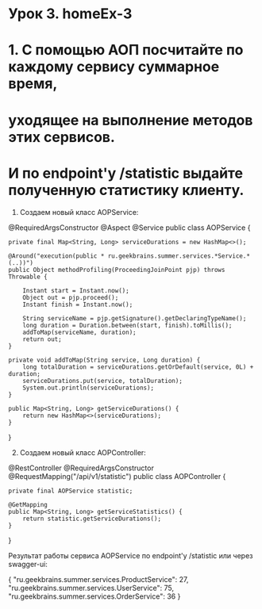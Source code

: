 # Урок 3. homeEx-3

# 1. С помощью АОП посчитайте по каждому сервису суммарное время,
#    уходящее на выполнение методов этих сервисов.
#    И по endpoint'у /statistic выдайте полученную статистику клиенту.

1. Создаем новый класс AOPService:

@RequiredArgsConstructor
@Aspect
@Service
public class AOPService {

    private final Map<String, Long> serviceDurations = new HashMap<>();

    @Around("execution(public * ru.geekbrains.summer.services.*Service.*(..))")
    public Object methodProfiling(ProceedingJoinPoint pjp) throws Throwable {

        Instant start = Instant.now();
        Object out = pjp.proceed();
        Instant finish = Instant.now();

        String serviceName = pjp.getSignature().getDeclaringTypeName();
        long duration = Duration.between(start, finish).toMillis();
        addToMap(serviceName, duration);
        return out;
    }

    private void addToMap(String service, Long duration) {
        long totalDuration = serviceDurations.getOrDefault(service, 0L) + duration;
        serviceDurations.put(service, totalDuration);
        System.out.println(serviceDurations);
    }

    public Map<String, Long> getServiceDurations() {
        return new HashMap<>(serviceDurations);
    }
}

2. Создаем новый класс AOPController:

@RestController
@RequiredArgsConstructor
@RequestMapping("/api/v1/statistic")
public class AOPController {

    private final AOPService statistic;

    @GetMapping
    public Map<String, Long> getServiceStatistics() {
        return statistic.getServiceDurations();
    }
}

Результат работы сервиса AOPService по endpoint'у /statistic или через swagger-ui:
    
{
"ru.geekbrains.summer.services.ProductService": 27,
"ru.geekbrains.summer.services.UserService": 75,
"ru.geekbrains.summer.services.OrderService": 36
}